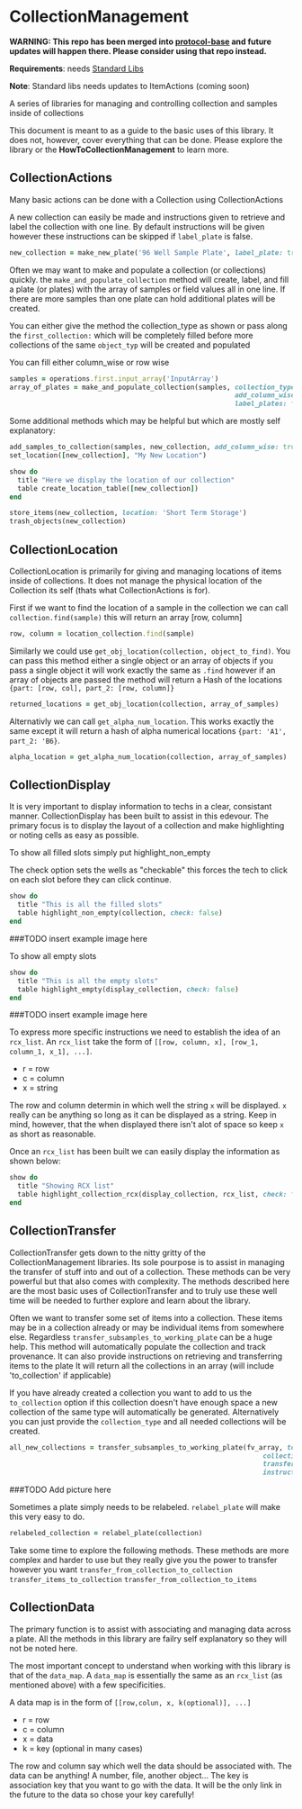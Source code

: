 # CollectionManagement

**WARNING: This repo has been merged into [protocol-base](https://github.com/aquariumbio/protocol-base) and future updates will happen there. Please consider using that repo instead.**

<b>Requirements</b>:
needs [Standard Libs](https://github.com/klavinslab/standard-libraries)

<b>Note</b>: Standard libs needs updates to ItemActions (coming soon)

A series of libraries for managing and controlling collection and samples inside of collections

This document is meant to as a guide to the basic uses of this library.  It does not, however, cover everything that can be done.  Please explore the library or the <b>HowToCollectionManagement</b> to learn more.

## CollectionActions

Many basic actions can be done with a Collection using CollectionActions

A new collection can easily be made and instructions given to retrieve and label the collection with one line.  By default instructions will be given however these instructions can be skipped if ```label_plate``` is false.
```Ruby
new_collection = make_new_plate('96 Well Sample Plate', label_plate: true)
```


Often we may want to make and populate a collection (or collections) quickly.
the ```make_and_populate_collection```  method will create, label,
and fill a plate (or plates) with the array of samples or field values all in one line.
If there are more samples than one plate can hold additional plates will be created.

You can either give the method the collection_type as shown or 
pass along the ```first_collection:``` which will be completely filled
before more collections of the same ```object_typ``` will be created and populated

You can fill either column_wise or row wise
```Ruby
samples = operations.first.input_array('InputArray')
array_of_plates = make_and_populate_collection(samples, collection_type: '96 Well Sample Plate', 
                                                        add_column_wise: true,
                                                        label_plates: false)
```
Some additional methods which may be helpful but which are mostly self explanatory:
```Ruby
add_samples_to_collection(samples, new_collection, add_column_wise: true)
set_location([new_collection], "My New Location")

show do
  title "Here we display the location of our collection"
  table create_location_table([new_collection])
end

store_items(new_collection, location: 'Short Term Storage')
trash_objects(new_collection)
```
## CollectionLocation
CollectionLocation is primarily for giving and managing locations of items inside of collections.  It does not manage the physical location of the Collection its self (thats what CollectionActions is for).

First if we want to find the location of a sample in the collection we can call ```collection.find(sample)``` this will return an array [row, column]
```Ruby
row, column = location_collection.find(sample)
```

Similarly we could use ```get_obj_location(collection, object_to_find)```.  You can pass this method either a single object or an array of objects if you pass a single object it will work exactly the same as ```.find``` however if an array of objects are passed the method will return a Hash of the locations ```{part: [row, col], part_2: [row, column]}```
```Ruby
returned_locations = get_obj_location(collection, array_of_samples)
```

Alternativly we can call ```get_alpha_num_location```.  This works exactly the same except it will return a hash of alpha numerical locations ```{part: 'A1', part_2: 'B6}```.
```Ruby
alpha_location = get_alpha_num_location(collection, array_of_samples)
```

## CollectionDisplay
It is very important to display information to techs in a clear, consistant manner.  CollectionDisplay has been built to assist in this edevour.  The primary focus is to display the layout of a collection and make highlighting or noting cells as easy as possible.

To show all filled slots simply put highlight_non_empty

The check option sets the wells as "checkable" this forces the tech to click on each slot before they can click continue.
```Ruby
show do 
  title "This is all the filled slots"
  table highlight_non_empty(collection, check: false)
end
```

###TODO insert example image here

To show all empty slots
```Ruby
show do
  title "This is all the empty slots"
  table highlight_empty(display_collection, check: false)
end
```
###TODO insert example image here


To express more specific instructions we need to establish the idea of an ```rcx_list```.
An ```rcx_list``` take the form of ```[[row, column, x], [row_1, column_1, x_1], ...]```.
- r = row
- c = column
- x = string

The row and column determin in which well the string ```x``` will be displayed.  ```x``` really can be anything so long as it can be displayed as a string.  Keep in mind, however, that the when displayed there isn't alot of space so keep ```x``` as short as reasonable.

Once an `rcx_list` has been built we can easily display the information as shown below:
```Ruby
show do 
  title "Showing RCX list"
  table highlight_collection_rcx(display_collection, rcx_list, check: false)
end
```


## CollectionTransfer
CollectionTransfer gets down to the nitty gritty of the CollectionManagement libraries.   Its sole pourpose is to assist in managing the transfer of stuff into and out of a collection.  These methods can be very powerful but that also comes with complexity.  The methods described here are the most basic uses of CollectionTransfer and to truly use these well time will be needed to further explore and learn about the library.

Often we want to transfer some set of items into a collection.  These items may be in a collection already or may be individual items from somewhere else.  Regardless ```transfer_subsamples_to_working_plate``` can be a huge help.
This method will automatically populate the collection and track provenance. It can also provide instructions on retrieving and transferring items to the plate
It will return all the collections in an array (will include 'to_collection' if applicable)

If you have already created a collection you want to add to us the ```to_collection``` option if this collection doesn't have enough space a new collection of the same type will automatically be generated.  Alternatively you can just provide the ```collection_type``` and all needed collections will be created.
```Ruby
all_new_collections = transfer_subsamples_to_working_plate(fv_array, to_collection: nil,
                                                               collection_type: "96 Well Sample Plate",
                                                               transfer_vol: '13 ul',
                                                               instructions: true)
```
###TODO Add picture here

Sometimes a plate simply needs to be relabeled.
```relabel_plate``` will make this very easy to do.
```Ruby
relabeled_collection = relabel_plate(collection)
```


Take some time to explore the following methods.  These methods are more complex and harder to use but they really give you the power to transfer however you want
```transfer_from_collection_to_collection```
```transfer_items_to_collection```
```transfer_from_collection_to_items```

## CollectionData
The primary function is to assist with associating and managing data across a plate.  All the methods in this library are failry self explanatory so they will not be noted here.

The most important concept to understand when working with this library is that of the 
```data_map```.  A ```data_map``` is essentially the same as an ```rcx_list``` (as mentioned above) with a few specificities.

A data map is in the form of ```[[row,colun, x, k(optional)], ...]```
- r = row
- c = column
- x = data
- k = key (optional in many cases)

The row and column say which well the data should be associated with.
The data can be anything! A number, file, another object...
The key is association key that you want to go with the data.  It will be the only link in the future to the data so chose your key carefully!
